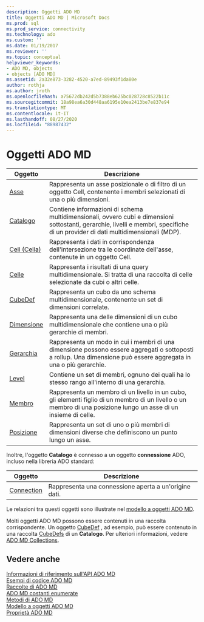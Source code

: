 ```yaml
---
description: Oggetti ADO MD
title: Oggetti ADO MD | Microsoft Docs
ms.prod: sql
ms.prod_service: connectivity
ms.technology: ado
ms.custom: ''
ms.date: 01/19/2017
ms.reviewer: ''
ms.topic: conceptual
helpviewer_keywords:
- ADO MD, objects
- objects [ADO MD]
ms.assetid: 2a32e873-3282-4520-a7ed-89493f1da80e
author: rothja
ms.author: jroth
ms.openlocfilehash: a75672db242d5b7388eb625bc028728c8522b11c
ms.sourcegitcommit: 18a98ea6a30d448aa6195e10ea2413be7e837e94
ms.translationtype: MT
ms.contentlocale: it-IT
ms.lasthandoff: 08/27/2020
ms.locfileid: "88987432"
---
```

# <a name="ado-md-objects"></a>Oggetti ADO MD

|Oggetto|Descrizione|  
|-|-|  
|[Asse](./axis-object-ado-md.md)|Rappresenta un asse posizionale o di filtro di un oggetto Cell, contenente i membri selezionati di una o più dimensioni.|  
|[Catalogo](./catalog-object-ado-md.md)|Contiene informazioni di schema multidimensionali, ovvero cubi e dimensioni sottostanti, gerarchie, livelli e membri, specifiche di un provider di dati multidimensionali (MDP).|  
|[Cell (Cella)](./cell-object-ado-md.md)|Rappresenta i dati in corrispondenza dell'intersezione tra le coordinate dell'asse, contenute in un oggetto Cell.|  
|[Celle](./cellset-object-ado-md.md)|Rappresenta i risultati di una query multidimensionale. Si tratta di una raccolta di celle selezionate da cubi o altri celle.|  
|[CubeDef](./cubedef-object-ado-md.md)|Rappresenta un cubo da uno schema multidimensionale, contenente un set di dimensioni correlate.|  
|[Dimensione](./dimension-object-ado-md.md)|Rappresenta una delle dimensioni di un cubo multidimensionale che contiene una o più gerarchie di membri.|  
|[Gerarchia](./hierarchy-object-ado-md.md)|Rappresenta un modo in cui i membri di una dimensione possono essere aggregati o sottoposti a rollup. Una dimensione può essere aggregata in una o più gerarchie.|  
|[Level](./level-object-ado-md.md)|Contiene un set di membri, ognuno dei quali ha lo stesso rango all'interno di una gerarchia.|  
|[Membro](./member-object-ado-md.md)|Rappresenta un membro di un livello in un cubo, gli elementi figlio di un membro di un livello o un membro di una posizione lungo un asse di un insieme di celle.|  
|[Posizione](./position-object-ado-md.md)|Rappresenta un set di uno o più membri di dimensioni diverse che definiscono un punto lungo un asse.|  
  
 Inoltre, l'oggetto **Catalogo** è connesso a un oggetto **connessione** ADO, incluso nella libreria ADO standard:  
  
|Oggetto|Descrizione|  
|------------|-----------------|  
|[Connection](../ado-api/connection-object-ado.md)|Rappresenta una connessione aperta a un'origine dati.|  
  
 Le relazioni tra questi oggetti sono illustrate nel [modello a oggetti ADO MD](./ado-md-object-model.md).  
  
 Molti oggetti ADO MD possono essere contenuti in una raccolta corrispondente. Un oggetto [CubeDef](./cubedef-object-ado-md.md) , ad esempio, può essere contenuto in una raccolta [CubeDefs](./cubedefs-collection-ado-md.md) di un **Catalogo**. Per ulteriori informazioni, vedere [ADO MD Collections](./ado-md-collections.md).  
  
## <a name="see-also"></a>Vedere anche  
 [Informazioni di riferimento sull'API ADO MD](./ado-md-object-model.md?view=sql-server-ver15)   
 [Esempi di codice ADO MD](./ado-md-code-examples.md)   
 [Raccolte di ADO MD](./ado-md-collections.md)   
 [ADO MD costanti enumerate](./ado-md-enumerated-constants.md)   
 [Metodi di ADO MD](./ado-md-methods.md)   
 [Modello a oggetti ADO MD](./ado-md-object-model.md)   
 [Proprietà ADO MD](./ado-md-properties.md)